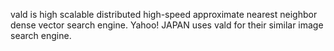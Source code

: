 vald is high scalable distributed high-speed approximate nearest neighbor dense vector search engine.
Yahoo! JAPAN uses vald for their similar image search engine.
